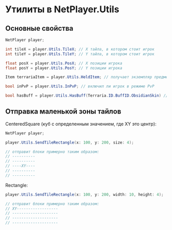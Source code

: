 # Утилиты в NetPlayer.Utils


## Основные свойства
```cs
NetPlayer player;

int tileX = player.Utils.TileX; // X тайла, в котором стоит игрок 
int tileY = player.Utils.TileY; // Y тайла, в котором стоит игрок 

float posX = player.Utils.PosX; // X позиции игрока
float posY = player.Utils.PosY; // Y позиции игрока

Item terrariaItem = player.Utils.HeldItem; // получает экземпляр предмета в руке у игрока.

bool inPvP = player.Utils.InPvP; // включил ли игрок в режиме PvP

bool hasBuff = player.Utils.HasBuff(Terraria.ID.BuffID.ObsidianSkin) // возращает true, если игрок имеет бафф обсидиановой кожи (да, это не относится к свойствам)
```

## Отправка маленькой зоны тайлов

CenteredSquare (куб с определенным значением, где XY это центр):

```cs
NetPlayer player;

player.Utils.SendTileRectangle(x: 100, y: 200, size: 4);

// отправит блоки примерно таким образом:
// ----------
// ----------
// ----XY----
// ----------
// ----------
```

Rectangle:

```cs
player.Utils.SendTileRectangle(x: 100, y: 200, width: 10, height: 4);

// отправит блоки примерно таким образом:
// XY------------------
// --------------------
// --------------------
// --------------------
```